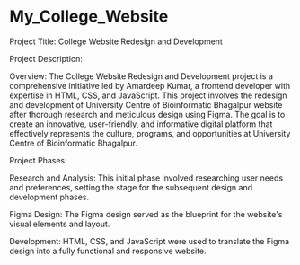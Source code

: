 # My_College_Website
Project Title: College Website Redesign and Development

Project Description:

Overview:
The College Website Redesign and Development project is a comprehensive initiative led by Amardeep Kumar, a frontend developer with expertise in HTML, CSS, and JavaScript. This project involves the redesign and development of University Centre of Bioinformatic Bhagalpur website after thorough research and meticulous design using Figma. The goal is to create an innovative, user-friendly, and informative digital platform that effectively represents the culture, programs, and opportunities at University Centre of Bioinformatic Bhagalpur.

Project Phases:

Research and Analysis: This initial phase involved researching user needs and preferences, setting the stage for the subsequent design and development phases.

Figma Design: The Figma design served as the blueprint for the website's visual elements and layout.

Development: HTML, CSS, and JavaScript were used to translate the Figma design into a fully functional and responsive website.

